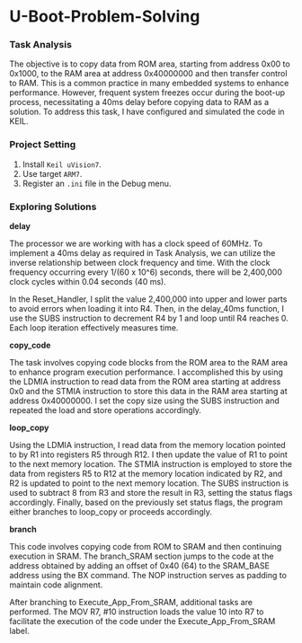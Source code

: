 # U-Boot-Problem-Solving


### Task Analysis
The objective is to copy data from ROM area, starting from address 0x00 to 0x1000, to the RAM area at address 0x40000000 and then transfer control to RAM. This is a common practice in many embedded systems to enhance performance. However, frequent system freezes occur during the boot-up process, necessitating a 40ms delay before copying data to RAM as a solution. To address this task, I have configured and simulated the code in KEIL.


### Project Setting
1. Install `Keil uVision7`.
2. Use target `ARM7`.
3. Register an `.ini` file in the Debug menu.   



### Exploring Solutions   

**delay**

The processor we are working with has a clock speed of 60MHz. To implement a 40ms delay as required in Task Analysis, we can utilize the inverse relationship between clock frequency and time. With the clock frequency occurring every 1/(60 x 10^6) seconds, there will be 2,400,000 clock cycles within 0.04 seconds (40 ms).

In the Reset_Handler, I split the value 2,400,000 into upper and lower parts to avoid errors when loading it into R4. Then, in the delay_40ms function, I use the SUBS instruction to decrement R4 by 1 and loop until R4 reaches 0. Each loop iteration effectively measures time.

**copy_code**

The task involves copying code blocks from the ROM area to the RAM area to enhance program execution performance. I accomplished this by using the LDMIA instruction to read data from the ROM area starting at address 0x0 and the STMIA instruction to store this data in the RAM area starting at address 0x40000000. I set the copy size using the SUBS instruction and repeated the load and store operations accordingly.

**loop_copy**

Using the LDMIA instruction, I read data from the memory location pointed to by R1 into registers R5 through R12. I then update the value of R1 to point to the next memory location. The STMIA instruction is employed to store the data from registers R5 to R12 at the memory location indicated by R2, and R2 is updated to point to the next memory location. The SUBS instruction is used to subtract 8 from R3 and store the result in R3, setting the status flags accordingly. Finally, based on the previously set status flags, the program either branches to loop_copy or proceeds accordingly.

**branch**

This code involves copying code from ROM to SRAM and then continuing execution in SRAM. The branch_SRAM section jumps to the code at the address obtained by adding an offset of 0x40 (64) to the SRAM_BASE address using the BX command. The NOP instruction serves as padding to maintain code alignment.

After branching to Execute_App_From_SRAM, additional tasks are performed. The MOV R7, #10 instruction loads the value 10 into R7 to facilitate the execution of the code under the Execute_App_From_SRAM label.





